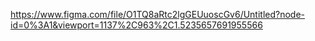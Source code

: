 https://www.figma.com/file/O1TQ8aRtc2lgGEUuoscGv6/Untitled?node-id=0%3A1&viewport=1137%2C963%2C1.5235657691955566